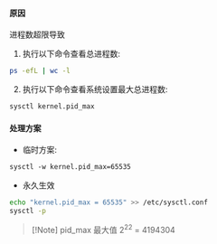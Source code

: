
#### 原因
进程数超限导致
1. 执行以下命令查看总进程数:
```bash
ps -efL | wc -l
```
2. 执行以下命令查看系统设置最大总进程数:
```bash
sysctl kernel.pid_max
```

#### 处理方案
- 临时方案:
```bash
sysctl -w kernel.pid_max=65535
```
- 永久生效
```bash
echo "kernel.pid_max = 65535" >> /etc/sysctl.conf
sysctl -p
```

>[!Note] pid_max 最大值 2<sup>22</sup> = 4194304 

